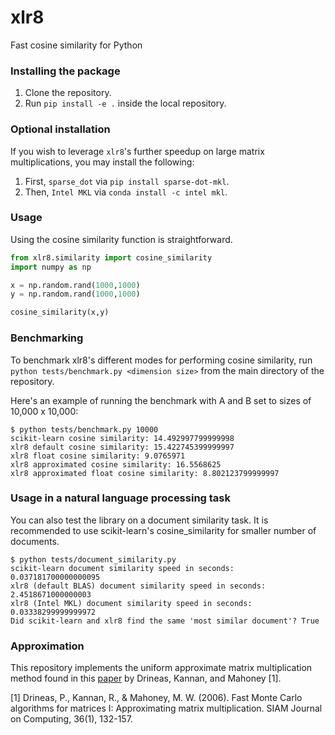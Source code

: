 # xlr8

Fast cosine similarity for Python

### Installing the package
1. Clone the repository.<br>
2. Run `pip install -e .` inside the local repository.<br>

### Optional installation
If you wish to leverage `xlr8`'s further speedup on large matrix multiplications, you may install the following:
1. First, `sparse_dot` via `pip install sparse-dot-mkl`.
2. Then, `Intel MKL` via `conda install -c intel mkl`.

### Usage

Using the cosine similarity function is straightforward.
```python
from xlr8.similarity import cosine_similarity
import numpy as np

x = np.random.rand(1000,1000)
y = np.random.rand(1000,1000)

cosine_similarity(x,y)
```

### Benchmarking

To benchmark xlr8's different modes for performing cosine similarity, run `python tests/benchmark.py <dimension size>` from the main directory of the repository.<br>

Here's an example of running the benchmark with A and B set to sizes of 10,000 x 10,000:
```console
$ python tests/benchmark.py 10000
scikit-learn cosine similarity: 14.492997799999998
xlr8 default cosine similarity: 15.422745399999997
xlr8 float cosine similarity: 9.0765971
xlr8 approximated cosine similarity: 16.5568625
xlr8 approximated float cosine similarity: 8.802123799999997
```

### Usage in a natural language processing task

You can also test the library on a document similarity task. It is recommended to use scikit-learn's cosine_similarity for smaller number of documents.

```console
$ python tests/document_similarity.py
scikit-learn document similarity speed in seconds: 0.037181700000000095
xlr8 (default BLAS) document similarity speed in seconds: 2.4518671000000003
xlr8 (Intel MKL) document similarity speed in seconds: 0.03338299999999972
Did scikit-learn and xlr8 find the same 'most similar document'? True
```

### Approximation

This repository implements the uniform approximate matrix multiplication method found in this [paper](http://perso.ens-lyon.fr/loris.marchal/docs-data-aware/papers/paper9.pdf) by Drineas, Kannan, and Mahoney [1].

[1] Drineas, P., Kannan, R., & Mahoney, M. W. (2006). Fast Monte Carlo algorithms for matrices I: Approximating matrix multiplication. SIAM Journal on Computing, 36(1), 132-157.